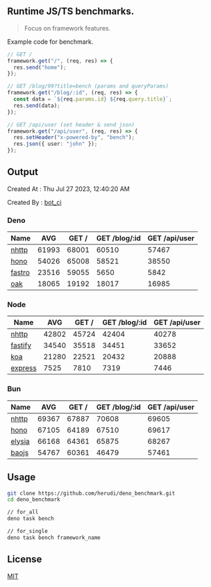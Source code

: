 ## Runtime JS/TS benchmarks.

> Focus on framework features.

Example code for benchmark.
```ts
// GET /
framework.get("/", (req, res) => {
  res.send("home");
});

// GET /blog/99?title=bench (params and queryParams)
framework.get("/blog/:id", (req, res) => {
  const data = `${req.params.id} ${req.query.title}`;
  res.send(data);
});

// GET /api/user (set header & send json)
framework.get("/api/user", (req, res) => {
  res.setHeader("x-powered-by", "bench");
  res.json({ user: "john" });
});
```

## Output
Created At : Thu Jul 27 2023, 12:40:20 AM

Created By : [bot_ci](https://github.com/herudi/deno_benchmarks/commits?author=github-actions%5Bbot%5D)


### Deno
|Name|AVG|GET /|GET /blog/:id|GET /api/user|
|----|----|----|----|----|
|[nhttp](https://github.com/nhttp/nhttp)|61993|68001|60510|57467|
|[hono](https://github.com/honojs/hono)|54026|65008|58521|38550|
|[fastro](https://github.com/fastrodev/fastro)|23516|59055|5650|5842|
|[oak](https://github.com/oakserver/oak)|18065|19192|18017|16985|
  


### Node
|Name|AVG|GET /|GET /blog/:id|GET /api/user|
|----|----|----|----|----|
|[nhttp](https://github.com/nhttp/nhttp)|42802|45724|42404|40278|
|[fastify](https://github.com/fastify/fastify)|34540|35518|34451|33652|
|[koa](https://github.com/koajs/koa)|21280|22521|20432|20888|
|[express](https://github.com/expressjs/express)|7525|7810|7319|7446|
  


### Bun
|Name|AVG|GET /|GET /blog/:id|GET /api/user|
|----|----|----|----|----|
|[nhttp](https://github.com/nhttp/nhttp)|69367|67887|70608|69605|
|[hono](https://github.com/honojs/hono)|67105|64189|67510|69617|
|[elysia](https://github.com/elysiajs/elysia)|66168|64361|65875|68267|
|[baojs](https://github.com/mattreid1/baojs)|54767|60361|46479|57461|
  



## Usage

```bash
git clone https://github.com/herudi/deno_benchmark.git
cd deno_benchmark

// for_all
deno task bench

// for_single
deno task bench framework_name
```

## License

[MIT](LICENSE)

